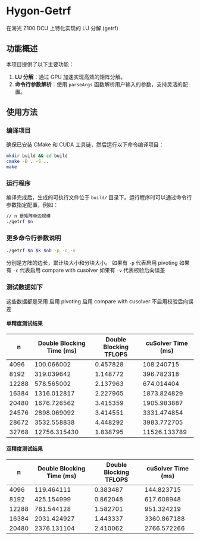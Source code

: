 <!--
 * @Descripttion: 
 * @Author: Ruinique
 * @version: 
 * @Date: 2025-03-30 17:21:56
 * @LastEditors: Ruinique
 * @LastEditTime: 2025-03-30 17:37:46
-->
# Hygon-Getrf
在海光 Z100 DCU 上特化实现的 LU 分解 (getrf)

## 功能概述

本项目提供了以下主要功能：
1. **LU 分解**：通过 GPU 加速实现高效的矩阵分解。
2. **命令行参数解析**：使用 `parseArgs` 函数解析用户输入的参数，支持灵活的配置。

## 使用方法

### 编译项目

确保已安装 CMake 和 CUDA 工具链，然后运行以下命令编译项目：

```bash
mkdir build && cd build
cmake -B . -S ..
make
```

### 运行程序

编译完成后，生成的可执行文件位于 `build/` 目录下。运行程序时可以通过命令行参数指定配置，例如：

```bash
// n 是矩阵单边规模
./getrf $n
```

### 更多命令行参数说明

```bash
./getrf $n $k $nb -p -c -v
```
分别是方阵的边长，累计块大小和分块大小。
如果有 `-p` 代表启用 pivoting
如果有 `-c` 代表启用 compare with cusolver
如果有 `-v` 代表校验后向误差

### 测试数据如下

这些数据都是采用 启用 pivoting 启用 compare with cusolver 不启用校验后向误差

#### 单精度测试结果

| n    | Double Blocking Time (ms) | Double Blocking TFLOPS | cuSolver Time (ms) |
|------|---------------------------|------------------------|--------------------|
| 4096 | 100.066002                | 0.457828               | 108.240715         |
| 8192 | 319.039642                | 1.148772               | 396.782318         |
| 12288| 578.565002                | 2.137963               | 674.014404         |
| 16384| 1316.012817               | 2.227965               | 1873.824829        |
| 20480| 1676.726562               | 3.415359               | 1905.983887        |
| 24576| 2898.069092               | 3.414551               | 3331.474854        |
| 28672| 3532.558838               | 4.448292               | 3983.772705        |
| 32768| 12756.315430              | 1.838795               | 11526.133789       |

#### 双精度测试结果

| n    | Double Blocking Time (ms) | Double Blocking TFLOPS | cuSolver Time (ms) |
|------|---------------------------|------------------------|--------------------|
| 4096 | 119.464111                | 0.383487               | 144.823715         |
| 8192 | 425.154999                | 0.862048               | 617.608948         |
| 12288| 781.544128                | 1.582701               | 951.324219         |
| 16384| 2031.424927               | 1.443337               | 3360.867188        |
| 20480| 2376.131104               | 2.410062               | 2766.572266        |

